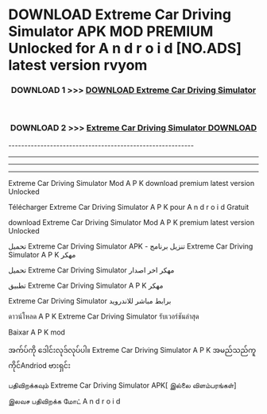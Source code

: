 # DOWNLOAD Extreme Car Driving Simulator  APK MOD PREMIUM Unlocked for A n d r o i d [NO.ADS] latest version rvyom 



<div align="center">

<h3>DOWNLOAD 1 >>> <a href="https://getmod2.web.app/?judul=Extreme Car Driving Simulator ">DOWNLOAD Extreme Car Driving Simulator </a></h3><br>

<h3>DOWNLOAD 2 >>> <a href="https://getmod2.web.app/?judul=Extreme Car Driving Simulator ">Extreme Car Driving Simulator  DOWNLOAD </a></h3>

</div>
----------------------------------------------------------

----------------------------------------------------------

----------------------------------------------------------

----------------------------------------------------------

Extreme Car Driving Simulator  Mod A P K download premium latest version Unlocked

Télécharger Extreme Car Driving Simulator  A P K pour A n d r o i d Gratuit

download Extreme Car Driving Simulator  Mod A P K premium latest version Unlocked

تحميل Extreme Car Driving Simulator  APK - تنزيل برنامج Extreme Car Driving Simulator  A P K مهكر

تحميل Extreme Car Driving Simulator  مهكر اخر اصدار

تطبيق Extreme Car Driving Simulator  A P K مهكر

Extreme Car Driving Simulator  برابط مباشر للاندرويد

ดาวน์โหลด A P K Extreme Car Driving Simulator  รับเวอร์ชันล่าสุด

Baixar A P K mod

အက်ပ်ကို ဒေါင်းလုဒ်လုပ်ပါ။ Extreme Car Driving Simulator  A P K အမည်သည်ကူကိုင်Andriod ဗားရှင်း

பதிவிறக்கவும் Extreme Car Driving Simulator  APK[ இல்லை விளம்பரங்கள்] 
 
இலவச பதிவிறக்க மோட் A n d r o i d



